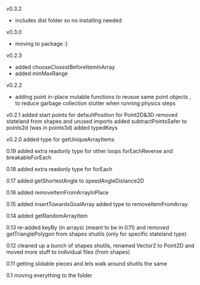 v0.3.2

- includes dist folder so no installing needed

v0.3.0

- moving to package :)

v0.2.3

- added chooseClosestBeforeItemInArray
- added minMaxRange

v0.2.2

- adding point in-place mutable functions to reusue same point objects ,
  to reduce garbage collection stutter when running physics steps

v0.2.1
added start points for defaultPosition for Point2D&3D
removed stateland from shapes and unused imports
added subtractPointsSafer to points2d (was in points3d)
added typedKeys

v0.2.0
added type for getUniqueArrayItems

0.19
added extra readonly type for other loops forEachReverse and breakableForEach

0.18
added extra readonly type for forEach

0.17
added getShortestAngle to speedAngleDistance2D

0.16
added removeItemFromArrayInPlace

0.15
added insertTowardsGoalArray
added type to removeItemFromArray

0.14
added getRandomArrayItem

0.13
re-added keyBy (in arrays) (meant to be in 0.11)
and removed getTrianglePolygon from shapes shutils (only for specific stateland type)

0.12
cleaned up a bunch of shapes shutils,
renamed Vector2 to Point2D and moved more stuff to individual files (from shapes)

0.11
getting slidable pieces and lets walk around shutils the same

0.1
moving everything to the folder
